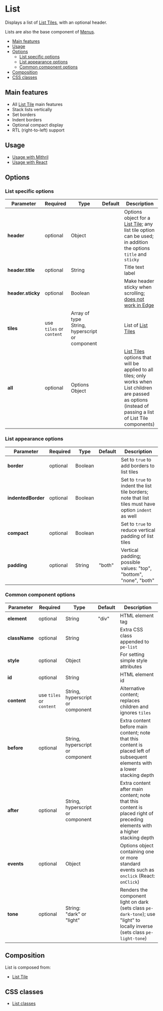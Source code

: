 # List

Displays a list of [List Tiles](list-tile.md), with an optional header.

Lists are also the base component of [Menus](menu.md).

<!-- MarkdownTOC autolink="true" autoanchor="true" bracket="round" levels="1,2,3" -->

- [Main features](#main-features)
- [Usage](#usage)
- [Options](#options)
  - [List specific options](#list-specific-options)
  - [List appearance options](#list-appearance-options)
  - [Common component options](#common-component-options)
- [Composition](#composition)
- [CSS classes](#css-classes)

<!-- /MarkdownTOC -->


<a id="main-features"></a>
## Main features

* All [List Tile](list-tile.md) main features
* Stack lists vertically
* Set borders
* Indent borders
* Optional compact display
* RTL (right-to-left) support


<a id="usage"></a>
## Usage

* [Usage with Mithril](mithril/list.md)
* [Usage with React](react/list.md)



<a id="options"></a>
## Options


<a id="list-specific-options"></a>
### List specific options

| **Parameter**     |  **Required** | **Type** | **Default** | **Description** |
| ----------------- | -------------- | -------- | ----------- | --------------- |
| **header**        | optional | Object | | Options object for a [List Tile](list-tile.md); any list tile option can be used; in addition the options `title` and `sticky` |
| **header.title**  | optional | String | | Title text label |
| **header.sticky** | optional | Boolean | | Make header sticky when scrolling; [does not work in Edge](http://caniuse.com/#feat=css-sticky) |
| **tiles**         | use `tiles` or `content` | Array of type String, hyperscript or component | | List of [List Tiles](list-tile.md) |
| **all**  | optional       | Options Object | | [List Tiles](list-tile.md) options that will be applied to all tiles; only works when List children are passed as options (instead of passing a list of List Tile components) |


<a id="list-appearance-options"></a>
### List appearance options

| **Parameter**       |  **Required** | **Type** | **Default** | **Description** |
| ------------------- | -------------- | -------- | ----------- | --------------- |
| **border**          | optional | Boolean | | Set to `true` to add borders to list tiles |
| **indentedBorder**  | optional | Boolean | | Set to `true` to indent the list tile borders; note that list tiles must have option `indent` as well       |
| **compact**         | optional | Boolean | | Set to `true` to reduce vertical padding of list tiles |
| **padding**         | optional | String | "both" | Vertical padding; possible values: "top", "bottom", "none", "both" |



<a id="common-component-options"></a>
### Common component options

| **Parameter** |  **Required** | **Type** | **Default** | **Description** |
| ------------- | -------------- | -------- | ----------- | --------------- |
| **element**   | optional | String | "div" | HTML element tag |
| **className** | optional | String |  | Extra CSS class appended to `pe-list` |
| **style**     | optional | Object |       | For setting simple style attributes |
| **id** | optional | String | | HTML element id |
| **content** | use `tiles` or `content` | String, hyperscript or component | | Alternative content; replaces children and ignores `tiles` |
| **before** | optional | String, hyperscript or component | | Extra content before main content; note that this content is placed left of subsequent elements with a lower stacking depth |
| **after** | optional | String, hyperscript or component | | Extra content after main content; note that this content is placed right of preceding elements with a higher stacking depth |
| **events** | optional | Object | | Options object containing one or more standard events such as `onclick` (React: `onClick`) |
| **tone**      | optional       | String: "dark" or "light" |  | Renders the component light on dark (sets class `pe-dark-tone`); use "light" to locally inverse (sets class `pe-light-tone`) |



<a id="composition"></a>
## Composition

List is composed from:

* [List Tile](list-tile.md)



<a id="css-classes"></a>
## CSS classes

* [List classes](../../packages/polythene-css-classes/list.js)

